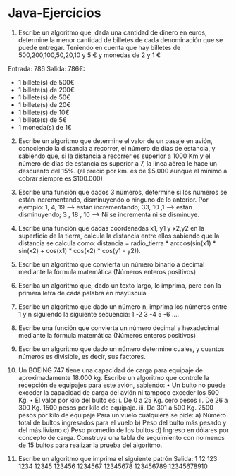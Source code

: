 # Java-Ejercicios 

1. Escribe un algoritmo que, dada una cantidad de dinero en euros, determine la
menor cantidad de billetes de cada denominación que se puede entregar.
Teniendo en cuenta que hay billetes de 500,200,100,50,20,10 y 5 € y monedas
de 2 y 1 €

Entrada: 786
Salida:
786€:
- 1 billete(s) de 500€
- 1 billete(s) de 200€
- 1 billete(s) de 50€
- 1 billete(s) de 20€
- 1 billete(s) de 10€
- 1 billete(s) de 5€
- 1 moneda(s) de 1€

2. Escribe un algoritmo que determine el valor de un pasaje en avión, conociendo
la distancia a recorrer, el número de días de estancia, y sabiendo que, si la
distancia a recorrer es superior a 1000 Km y el número de días de estancia es
superior a 7, la línea aérea le hace un descuento del 15%. (el precio por km. es
de $5.000 aunque el mínimo a cobrar siempre es $100.000)

3. Escribe una función que dados 3 números, determine si los números se están
incrementando, disminuyendo o ninguno de lo anterior.
Por ejemplo: 1, 4, 19 --> están incrementando; 33, 10 ,1 --> están disminuyendo;
3 , 18 , 10 --> Ni se incrementa ni se disminuye.

4. Escribe una función que dadas coordenadas x1, y1 y x2,y2 en la superficie de la
tierra, calcule la distancia entre ellos sabiendo que la distancia se calcula
como:
distancia = radio_tierra * arccos(sin(x1) * sin(x2) + cos(x1) * cos(x2) * cos(y1 -
y2)).

5. Escribe un algoritmo que convierta un número binario a decimal mediante la
fórmula matemática (Números enteros positivos)

6. Escriba un algoritmo que, dado un texto largo, lo imprima, pero con la primera
letra de cada palabra en mayúscula

7. Escribe un algoritmo que dado un número n, imprima los números entre 1 y n
siguiendo la siguiente secuencia: 1 -2 3 -4 5 -6 ….

8. Escribe una función que convierta un número decimal a hexadecimal mediante
la fórmula matemática (Números enteros positivos)

9. Escribe un algoritmo que dado un número determine cuales, y cuantos
números es divisible, es decir, sus factores.

10. Un BOEING 747 tiene una capacidad de carga para equipaje de
aproximadamente 18.000 kg. Escribe un algoritmo que controle la recepción de
equipajes para este avión, sabiendo:
  • Un bulto no puede exceder la capacidad de carga del avión ni tampoco
  exceder los 500 Kg.
  • El valor por kilo del bulto es:
  i. De 0 a 25 Kg. cero pesos
  ii. De 26 a 300 Kg. 1500 pesos por kilo de equipaje.
  iii. De 301 a 500 Kg. 2500 pesos por kilo de equipaje
  Para un vuelo cualquiera se pide:
  a) Número total de bultos ingresados para el vuelo
  b) Peso del bulto más pesado y del más liviano
  c) Peso promedio de los bultos
  d) Ingreso en dólares por concepto de carga.
  Construya una tabla de seguimiento con no menos de 15 bultos para realizar la
  prueba del algoritmo.
  
11. Escribe un algoritmo que imprima el siguiente patrón
  Salida:
  1
  12
  123
  1234
  12345
  123456
  1234567
  12345678
  123456789
  12345678910
